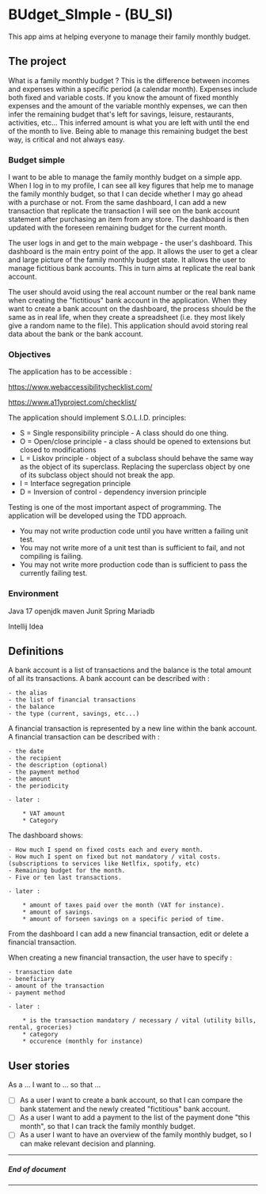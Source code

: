 # BUdget_SImple - (BU_SI)

This app aims at helping everyone to manage their family monthly budget.


## The project

What is a family monthly budget ?
This is the difference between incomes and expenses within a specific period (a calendar month).
Expenses include both fixed and variable costs.
If you know the amount of fixed monthly expenses and the amount of the variable monthly expenses, we can then infer the remaining budget that's left for savings, leisure, restaurants, activities, etc...
This inferred amount is what you are left with until the end of the month to live.
Being able to manage this remaining budget the best way, is critical and not always easy.

### Budget simple

I want to be able to manage the family monthly budget on a simple app.
When I log in to my profile, I can see all key figures that help me to manage the family monthly budget, so that I can decide whether I may go ahead with a purchase or not.
From the same dashboard, I can add a new transaction that replicate the transaction I will see on the bank account statement after purchasing an item from any store.
The dashboard is then updated with the foreseen remaining budget for the current month.

The user logs in and get to the main webpage - the user's dashboard.
This dashboard is the main entry point of the app.
It allows the user to get a clear and large picture of the family monthly budget state.
It allows the user to manage fictitious bank accounts. This in turn aims at replicate the real bank account.

The user should avoid using the real account number or the real bank name when creating the "fictitious" bank account in the application.
When they want to create a bank account on the dashboard, the process should be the same as in real life, when they create a spreadsheet (i.e. they most likely give a random name to the file).
This application should avoid storing real data about the bank or the bank account.

### Objectives

The application has to be accessible :

https://www.webaccessibilitychecklist.com/

https://www.a11yproject.com/checklist/


The application should implement S.O.L.I.D. principles:

- S = Single responsibility principle - A class should do one thing.
- O = Open/close principle - a class should be opened to extensions but closed to modifications
- L = Liskov principle - object of a subclass should behave the same way as the object of its superclass. Replacing the superclass object by one of its subclass object should not break the app.
- I = Interface segregation principle
- D = Inversion of control - dependency inversion principle


Testing is one of the most important aspect of programming.
The application will be developed using the TDD approach.

- You may not write production code until you have written a failing unit test.
- You may not write more of a unit test than is sufficient to fail, and not compiling is failing.
- You may not write more production code than is sufficient to pass the currently failing test.


### Environment

Java 17 openjdk
maven
Junit
Spring
Mariadb

Intellij Idea


## Definitions

A bank account is a list of transactions and the balance is the total amount of all its transactions.
A bank account can be described with :

    - the alias
    - the list of financial transactions
    - the balance
    - the type (current, savings, etc...)

A financial transaction is represented by a new line within the bank account.
A financial transaction can be described with :

	- the date
	- the recipient
    - the description (optional)
	- the payment method
	- the amount
	- the periodicity
	
	- later :
	
		* VAT amount
		* Category

The dashboard shows:

	- How much I spend on fixed costs each and every month.
	- How much I spent on fixed but not mandatory / vital costs. (subscriptions to services like Netlfix, spotify, etc)
	- Remaining budget for the month.
	- Five or ten last transactions.
	
	- later :
	
		* amount of taxes paid over the month (VAT for instance).
		* amount of savings.
		* amount of forseen savings on a specific period of time.

From the dashboard I can add a new financial transaction, edit or delete a financial transaction.

When creating a new financial transaction, the user have to specify :

	- transaction date
	- beneficiary
	- amount of the transaction
	- payment method
	
	- later : 
		
		* is the transaction mandatory / necessary / vital (utility bills, rental, groceries)
		* category
		* occurence (monthly for instance)


## User stories

As a ... I want to ... so that ...

- [ ] As a user I want to create a bank account, so that I can compare the bank statement and the newly created "fictitious" bank account.
- [ ] As a user I want to add a payment to the list of the payment done "this month", so that I can track the family monthly budget.
- [ ] As a user I want to have an overview of the family monthly budget, so I can make relevant decision and planning.

---

##### *End of document*

---
